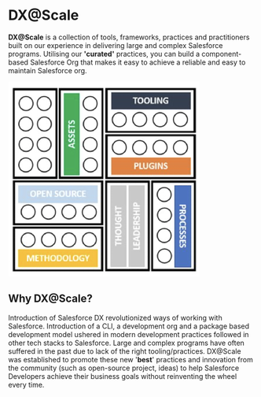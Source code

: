 # DX@Scale

 **DX@Scale** is a collection of tools, frameworks, practices and practitioners built on our experience in delivering large and complex Salesforce programs. Utilising our **'curated'** practices, you can build a component-based Salesforce Org that makes it easy to achieve a reliable and easy to maintain Salesforce org.

![](.gitbook/assets/image%20%285%29.png)

## Why DX@Scale? 

Introduction of Salesforce DX revolutionized ways of working with Salesforce. Introduction of a CLI, a development org and a package based development model ushered in modern development practices followed in other tech stacks to Salesforce. Large and complex programs have often suffered in the past due to lack of the right tooling/practices.  DX@Scale was established to promote these new '**best**' practices and innovation from the community \(such as open-source project, ideas\) to help Salesforce Developers achieve their business goals without reinventing the wheel every time.

## 



